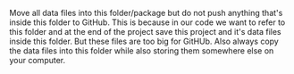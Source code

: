 Move all data files into this folder/package but do not push anything that's inside this folder to GitHub. This is because in our code we want to refer to this folder and at the end of the project save this project and it's data files inside this folder. But these files are too big for GitHUb. Also always copy the data files into this folder while also storing them somewhere else on your computer.